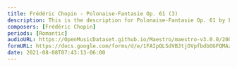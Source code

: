 ```yaml
---
title: Frédéric Chopin - Polonaise-Fantasie Op. 61 (3)
description: This is the description for Polonaise-Fantasie Op. 61 by Frédéric Chopin
composers: [Frédéric Chopin]
periods: [Romantic]
audioURL: https://OpenMusicDataset.github.io/Maestro/maestro-v3.0.0/2009/MIDI-Unprocessed_07_R1_2009_01-03_ORIG_MID--AUDIO_07_R1_2009_07_R1_2009_03_WAV.midi
formURL: https://docs.google.com/forms/d/e/1FAIpQLSdVBJtjOVpfbdbOGFQMAzYSmf8Tm7jfZDOo6kaQXvRJeIqppQ/viewform
date: 2021-08-08T07:43:13-06:00
---
```


